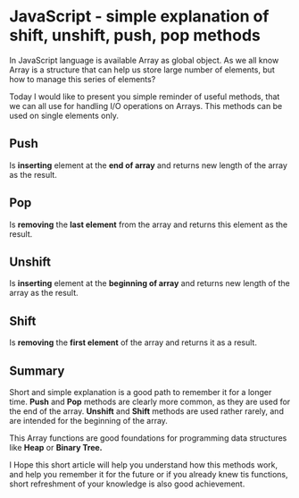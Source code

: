 # JavaScript - simple explanation of shift, unshift, push, pop methods

In JavaScript language is available Array as global object. As we all know Array is a structure that can help us store large number of elements, but how to manage this series of elements? 

Today I would like to present you simple reminder of useful methods, that we can all use for handling I/O operations on Arrays. This methods can be used on single elements only.

## Push

Is **inserting** element at the **end of array** and returns new length of the array as the result.

## Pop

Is **removing** the **last element** from the array and returns this element as the result.

## Unshift

Is **inserting** element at the **beginning of array** and returns new length of the array as the result.

## Shift

Is **removing** the **first element** of the array and returns it as a result.

## Summary

Short and simple explanation is a good path to remember it for a longer time. **Push** and **Pop** methods are clearly more common, as they are used for the end of the array. **Unshift** and **Shift** methods are used rather rarely, and are intended for the beginning of the array. 

This Array functions are good foundations for programming data structures like **Heap** or **Binary Tree.**

I Hope this short article will help you understand how this methods work, and help you remember it for the future or if you already knew tis functions, short refreshment of your knowledge is also good achievement.